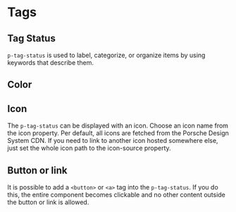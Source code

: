 # Tags

<TableOfContents></TableOfContents>

## Tag Status

`p-tag-status` is used to label, categorize, or organize items by using keywords that describe them.

## Color

<Playground :markup="color" :config="config"></Playground>


## Icon

The `p-tag-status` can be displayed with an icon. Choose an icon name from the icon property.
Per default, all icons are fetched from the Porsche Design System CDN.
If you need to link to another icon hosted somewhere else, just set the whole icon path to the icon-source property.

<Playground :markup="icon" :config="config"></Playground>

## Button or link

It is possible to add a `<button>` or `<a>` tag into the `p-tag-status`. If you do this, 
the entire component becomes clickable and no other content outside the button or link is allowed.

<Playground :markup="buttonOrLink" :config="config"></Playground>

<script lang="ts">
import Vue from 'vue';
import Component from 'vue-class-component';

@Component
export default class Code extends Vue {
  config = { themeable: true, spacing: 'inline' };

  basicExample = `<p-tag-status>Some label</p-tag-status>`;

  color = `<p-tag-status color="background-surface">Color background-surface</p-tag-status>
<p-tag-status color="default">Color default</p-tag-status>
<p-tag-status color="neutral-contrast-high">Color neutral-contrast-high</p-tag-status>
<p-tag-status color="notification-success">Color notification-success</p-tag-status>
<p-tag-status color="notification-warning">Color notification-warning</p-tag-status>
<p-tag-status color="notification-error">Color notification-error</p-tag-status>`;

  icon = `<p-tag-status icon="car">Some label</p-tag-status> 
<p-tag-status icon-source="${require('../../assets/icon-custom-kaixin.svg')}">Some label</p-tag-status>`;

  buttonOrLink = `<p-tag-status><a href="https://www.porsche.com">Some link</a></p-tag-status>
<p-tag-status icon="car"><a href="https://www.porsche.com">Some link</a></p-tag-status>
<p-tag-status><button type="button">Some button</button></p-tag-status>
<p-tag-status icon="car"><button type="button">Some button</button></p-tag-status>`;
}
</script>